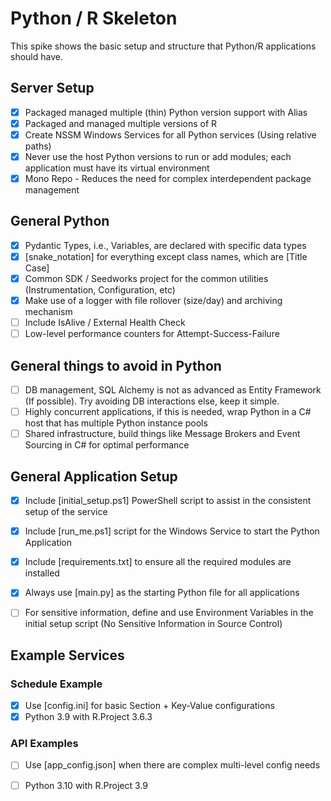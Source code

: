 # Python / R Skeleton
This spike shows the basic setup and structure that Python/R applications should have.

## Server Setup
- [x] Packaged managed multiple (thin) Python version support with Alias
- [x] Packaged and managed multiple versions of R
- [x] Create NSSM Windows Services for all Python services (Using relative paths)
- [x] Never use the host Python versions to run or add modules; each application must have its virtual environment
- [x] Mono Repo - Reduces the need for complex interdependent package management

## General Python
- [x] Pydantic Types, i.e., Variables, are declared with specific data types
- [x] [snake_notation] for everything except class names, which are [Title Case]
- [x] Common SDK / Seedworks project for the common utilities (Instrumentation, Configuration, etc)
- [x] Make use of a logger with file rollover (size/day) and archiving mechanism
- [ ] Include IsAlive / External Health Check
- [ ] Low-level performance counters for Attempt-Success-Failure

## General things to avoid in Python
- [ ] DB management, SQL Alchemy is not as advanced as Entity Framework (If possible). Try avoiding DB interactions else, keep it simple.
- [ ] Highly concurrent applications, if this is needed, wrap Python in a C# host that has multiple Python instance pools
- [ ] Shared infrastructure, build things like Message Brokers and Event Sourcing in C# for optimal performance 

## General Application Setup
- [x] Include [initial_setup.ps1] PowerShell script to assist in the consistent setup of the service
- [x] Include [run_me.ps1] script for the Windows Service to start the Python Application
- [x] Include [requirements.txt] to ensure all the required modules are installed
- [x] Always use [main.py] as the starting Python file for all applications
- [ ] For sensitive information, define and use Environment Variables in the initial setup script (No Sensitive Information in Source Control)


## Example Services

### Schedule Example
- [x] Use [config.ini] for basic Section + Key-Value configurations
- [x] Python 3.9 with R.Project 3.6.3

### API Examples
- [ ]  Use [app_config.json] when there are complex multi-level config needs
- [ ]  Python 3.10 with R.Project 3.9

